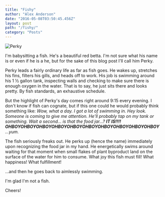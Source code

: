 ```yaml
---
title: "Fishy"
author: "Alex Anderson"
date: "2016-05-08T03:50:45.456Z"
layout: post
path: "/fishy/"
category: "Posts"
---
```


![Perky](https://s3-us-west-2.amazonaws.com/ralex93/blog/images/5GgbpWo2P6v2SDjLp-undefined)

I'm babysitting a fish. He's a beautiful red betta. I'm not sure what his name is or even if he is a he, but for the sake of this blog post I'll call him Perky.

Perky leads a fairly ordinary life as far as fish goes. He wakes up, stretches his fins, filters his gills, and heads off to work. His job is swimming around his 1 ½ gallon tank, inspecting walls and checking to make sure there is enough oxygen in the water. That is to say, he just sits there and looks pretty. By fish standards, an exhaustive schedule.

But the highlight of Perky's day comes right around 9:15 every evening. I don't know if fish can cognate, but if this one could he would probably think something like: *Wow, what a day. I got a lot of swimming in. Hey look. Someone is coming to give me attention. He'll probably tap on my tank or something. Wait a second... is that the food jar...? **IT IS!!!! OHBOYOHBOYOHBOYOHBOYOHBOYOHBOYOHBOYOHBOYOHBOYOHBOY**...yum.*

The fish seriously freaks out. He perks up (hence the name) immediately upon recognizing the food jar in my hand. He energetically swims around waiting for that moment when small flakes of plant byproduct land on the surface of the water for him to consume. What joy this fish must fill! What happiness! What fulfillment!

...and then he goes back to aimlessly swimming.

I'm glad I'm not a fish.

Cheers!